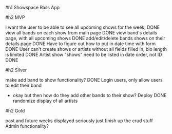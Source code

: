 #h1 Showspace Rails App

#h2 MVP

I want the user to be able to see all upcoming shows for the week, DONE
view all bands on each show from main page DONE
view band's details page, with all upcoming shows DONE
add/edit/delete bands shows on their details page DONE
Have to figure out how to put in date time with form DONE
User can't create shows or artists without all fields filled in, bio length is limited DONE
Artist show "shows" need to be listed in date order, not ID DONE


#h2 Silver

make add band to show functionality? DONE
Login users, only allow users to edit their band
  - okay but then how do they add other bands to their show?
  Deploy DONE
randomize display of all artists

#h2 Gold

past and future weeks displayed
seriously just finish up the crud stuff
Admin functionality?
